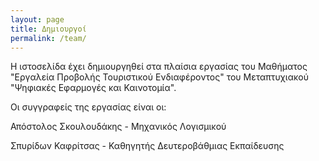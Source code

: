 ```yaml
---
layout: page
title: Δημιουργοί
permalink: /team/
---
```


Η ιστοσελίδα έχει δημιουργηθεί στα πλαίσια εργασίας του Μαθήματος "Εργαλεία Προβολής Τουριστικού Ενδιαφέροντος" του Μεταπτυχιακού "Ψηφιακές Εφαρμογές και Καινοτομία".

Οι συγγραφείς της εργασίας είναι οι:

Απόστολος Σκουλουδάκης - Μηχανικός Λογισμικού

Σπυρίδων Καφρίτσας - Καθηγητής Δευτεροβάθμιας Εκπαίδευσης
